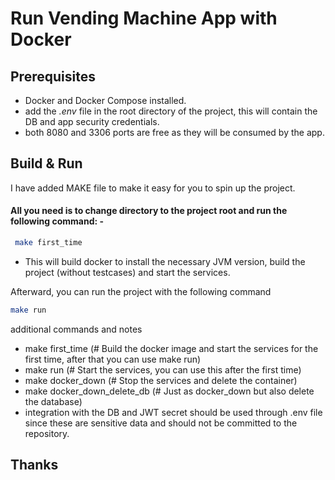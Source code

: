 #  Run Vending Machine App with Docker

##  Prerequisites
- Docker and Docker Compose installed.
- add the *.env* file in the root directory of the project, this will contain the DB and app security credentials.
- both 8080 and 3306 ports are free as they will be consumed by the app.

## Build & Run
I have added MAKE file to make it easy for you to spin up the project.

#### All you need is to change directory to the project root and run the following command: -
```bash
 make first_time
```

- This will build docker to install the necessary JVM version, build the project (without testcases) and start the services.

Afterward, you can run the project with the following command
```bash
make run 
```

additional commands and notes
- make first_time (# Build the docker image and start the services for the first time, after that you can use make run)
- make run (# Start the services, you can use this after the first time)
- make docker_down  (# Stop the services and delete the container)
- make docker_down_delete_db (# Just as docker_down but also delete the database)
- integration with the DB and JWT secret should be used through .env file since these are sensitive data and should not be committed to the repository.


## Thanks